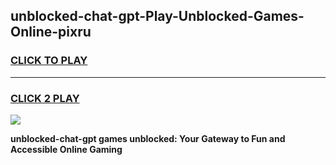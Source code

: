 
## unblocked-chat-gpt-Play-Unblocked-Games-Online-pixru
<h3>
<a href="https://premium76.site?title=unblocked-chat-gpt&ref=25A">CLICK TO PLAY</a></h3>
<hr>

<h3>
<a href="https://premium76.site?title=unblocked-chat-gpt&ref=25A">CLICK 2 PLAY</a>
  
</h3>

<a href="https://premium76.site?title=unblocked-chat-gpt&ref=25A"><img src="https://clearcache.store/games.png"></a>


**unblocked-chat-gpt games unblocked: Your Gateway to Fun and Accessible Online Gaming**
